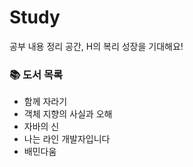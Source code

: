 # Study
공부 내용 정리 공간, H의 복리 성장을 기대해요!



### 📚 도서 목록

- 함께 자라기
- 객체 지향의 사실과 오해
- 자바의 신
- 나는 라인 개발자입니다
- 배민다움

